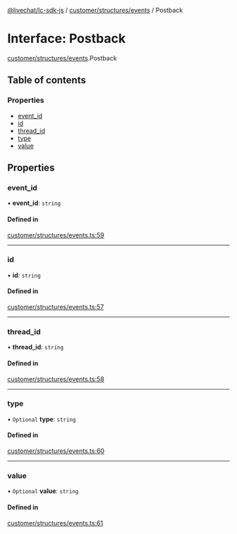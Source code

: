 [@livechat/lc-sdk-js](../README.md) / [customer/structures/events](../modules/customer_structures_events.md) / Postback

# Interface: Postback

[customer/structures/events](../modules/customer_structures_events.md).Postback

## Table of contents

### Properties

- [event\_id](customer_structures_events.Postback.md#event_id)
- [id](customer_structures_events.Postback.md#id)
- [thread\_id](customer_structures_events.Postback.md#thread_id)
- [type](customer_structures_events.Postback.md#type)
- [value](customer_structures_events.Postback.md#value)

## Properties

### event\_id

• **event\_id**: `string`

#### Defined in

[customer/structures/events.ts:59](https://github.com/livechat/lc-sdk-js/blob/5f5afdd/src/customer/structures/events.ts#L59)

___

### id

• **id**: `string`

#### Defined in

[customer/structures/events.ts:57](https://github.com/livechat/lc-sdk-js/blob/5f5afdd/src/customer/structures/events.ts#L57)

___

### thread\_id

• **thread\_id**: `string`

#### Defined in

[customer/structures/events.ts:58](https://github.com/livechat/lc-sdk-js/blob/5f5afdd/src/customer/structures/events.ts#L58)

___

### type

• `Optional` **type**: `string`

#### Defined in

[customer/structures/events.ts:60](https://github.com/livechat/lc-sdk-js/blob/5f5afdd/src/customer/structures/events.ts#L60)

___

### value

• `Optional` **value**: `string`

#### Defined in

[customer/structures/events.ts:61](https://github.com/livechat/lc-sdk-js/blob/5f5afdd/src/customer/structures/events.ts#L61)
